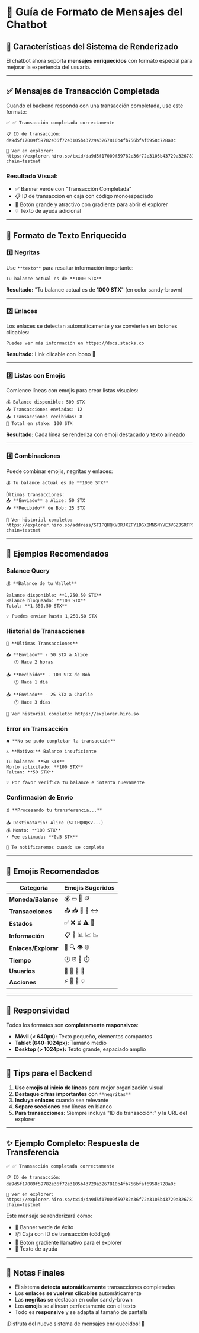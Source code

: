 # 📝 Guía de Formato de Mensajes del Chatbot

## 🎨 Características del Sistema de Renderizado

El chatbot ahora soporta **mensajes enriquecidos** con formato especial para mejorar la experiencia del usuario.

---

## ✅ Mensajes de Transacción Completada

Cuando el backend responda con una transacción completada, use este formato:

```
✅ ✅ Transacción completada correctamente

📋 ID de transacción: da9d5f17009f59782e36f72e3105b43729a3267810b4fb756bfaf6958c728a0c

🔗 Ver en explorer: https://explorer.hiro.so/txid/da9d5f17009f59782e36f72e3105b43729a3267810b4fb756bfaf6958c728a0c?chain=testnet
```

### Resultado Visual:
- ✅ Banner verde con "Transacción Completada"
- 📋 ID de transacción en caja con código monoespaciado
- 🔗 Botón grande y atractivo con gradiente para abrir el explorer
- 💡 Texto de ayuda adicional

---

## 📝 Formato de Texto Enriquecido

### 1️⃣ **Negritas**

Use `**texto**` para resaltar información importante:

```
Tu balance actual es de **1000 STX**
```

**Resultado:** "Tu balance actual es de **1000 STX**" (en color sandy-brown)

---

### 2️⃣ **Enlaces**

Los enlaces se detectan automáticamente y se convierten en botones clicables:

```
Puedes ver más información en https://docs.stacks.co
```

**Resultado:** Link clicable con ícono 🔗

---

### 3️⃣ **Listas con Emojis**

Comience líneas con emojis para crear listas visuales:

```
💰 Balance disponible: 500 STX
📤 Transacciones enviadas: 12
📥 Transacciones recibidas: 8
🎯 Total en stake: 100 STX
```

**Resultado:** Cada línea se renderiza con emoji destacado y texto alineado

---

### 4️⃣ **Combinaciones**

Puede combinar emojis, negritas y enlaces:

```
💰 Tu balance actual es de **1000 STX**

Últimas transacciones:
📤 **Enviado** a Alice: 50 STX
📥 **Recibido** de Bob: 25 STX

🔗 Ver historial completo: https://explorer.hiro.so/address/ST1PQHQKV0RJXZFY1DGX8MNSNYVE3VGZJSRTPGZGM?chain=testnet
```

---

## 🎯 Ejemplos Recomendados

### Balance Query
```
💰 **Balance de tu Wallet**

Balance disponible: **1,250.50 STX**
Balance bloqueado: **100 STX**
Total: **1,350.50 STX**

💡 Puedes enviar hasta 1,250.50 STX
```

### Historial de Transacciones
```
📜 **Últimas Transacciones**

📤 **Enviado** - 50 STX a Alice
   🕐 Hace 2 horas
   
📥 **Recibido** - 100 STX de Bob
   🕐 Hace 1 día
   
📤 **Enviado** - 25 STX a Charlie
   🕐 Hace 3 días

🔗 Ver historial completo: https://explorer.hiro.so
```

### Error en Transacción
```
❌ **No se pudo completar la transacción**

⚠️ **Motivo:** Balance insuficiente

Tu balance: **50 STX**
Monto solicitado: **100 STX**
Faltan: **50 STX**

💡 Por favor verifica tu balance e intenta nuevamente
```

### Confirmación de Envío
```
⏳ **Procesando tu transferencia...**

📤 Destinatario: Alice (ST1PQHQKV...)
💰 Monto: **100 STX**
⚡ Fee estimado: **0.5 STX**

🔔 Te notificaremos cuando se complete
```

---

## 🎨 Emojis Recomendados

| Categoría | Emojis Sugeridos |
|-----------|------------------|
| **Moneda/Balance** | 💰 💵 💸 🪙 |
| **Transacciones** | 📤 📥 💸 🔄 ↔️ |
| **Estados** | ✅ ❌ ⏳ ⚠️ 🔔 |
| **Información** | 📋 📜 📊 📈 📉 |
| **Enlaces/Explorar** | 🔗 🔍 👁️ 🌐 |
| **Tiempo** | 🕐 ⏰ 📅 ⏱️ |
| **Usuarios** | 👤 👥 🏦 💼 |
| **Acciones** | ⚡ 🎯 🚀 💡 |

---

## 📱 Responsividad

Todos los formatos son **completamente responsivos**:

- **Móvil (< 640px):** Texto pequeño, elementos compactos
- **Tablet (640-1024px):** Tamaño medio
- **Desktop (> 1024px):** Texto grande, espaciado amplio

---

## 🚀 Tips para el Backend

1. **Use emojis al inicio de líneas** para mejor organización visual
2. **Destaque cifras importantes** con `**negritas**`
3. **Incluya enlaces** cuando sea relevante
4. **Separe secciones** con líneas en blanco
5. **Para transacciones:** Siempre incluya "ID de transacción:" y la URL del explorer

---

## ✨ Ejemplo Completo: Respuesta de Transferencia

```
✅ ✅ Transacción completada correctamente

📋 ID de transacción: da9d5f17009f59782e36f72e3105b43729a3267810b4fb756bfaf6958c728a0c

🔗 Ver en explorer: https://explorer.hiro.so/txid/da9d5f17009f59782e36f72e3105b43729a3267810b4fb756bfaf6958c728a0c?chain=testnet
```

Este mensaje se renderizará como:
- 🎯 Banner verde de éxito
- 📦 Caja con ID de transacción (código)
- 🔘 Botón gradiente llamativo para el explorer
- 💬 Texto de ayuda

---

## 📝 Notas Finales

- El sistema **detecta automáticamente** transacciones completadas
- Los **enlaces se vuelven clicables** automáticamente
- Las **negritas** se destacan en color sandy-brown
- Los **emojis** se alinean perfectamente con el texto
- Todo es **responsive** y se adapta al tamaño de pantalla

¡Disfruta del nuevo sistema de mensajes enriquecidos! 🎉
